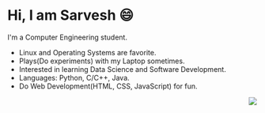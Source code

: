 # Hi, I am Sarvesh 😄

I'm a Computer Engineering student.
-  Linux and Operating Systems are favorite.
-  Plays(Do experiments) with my Laptop sometimes.
-  Interested in learning Data Science and Software Development.
-  Languages: Python, C/C++, Java.
-  Do Web Development(HTML, CSS, JavaScript) for fun.

<a href="https://github.com/anuraghazra/github-readme-stats">
  <img align="right" src="https://github-readme-stats.vercel.app/api/top-langs/?username=SarveshGulhane&layout=compact" />
</a>
